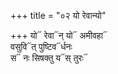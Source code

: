 +++
title = "०२ यो रेवान्यो"

+++
यो᳓ रेवा᳓न् यो᳓ अमीवहा᳓  
वसुवि᳓त् पुष्टिव᳓र्धनः  
स᳓ नः सिषक्तु य᳓स् तुरः᳓